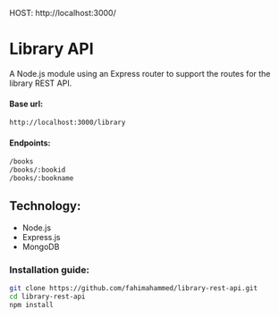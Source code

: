 HOST: http://localhost:3000/

# Library API

A Node.js module using an Express router to support the routes for the library REST API.

#### Base url:
```bash
http://localhost:3000/library
```

#### Endpoints:
```bash
/books
/books/:bookid
/books/:bookname
```

## Technology:
- Node.js
- Express.js
- MongoDB

### Installation guide:
```bash
git clone https://github.com/fahimahammed/library-rest-api.git
cd library-rest-api
npm install
```


